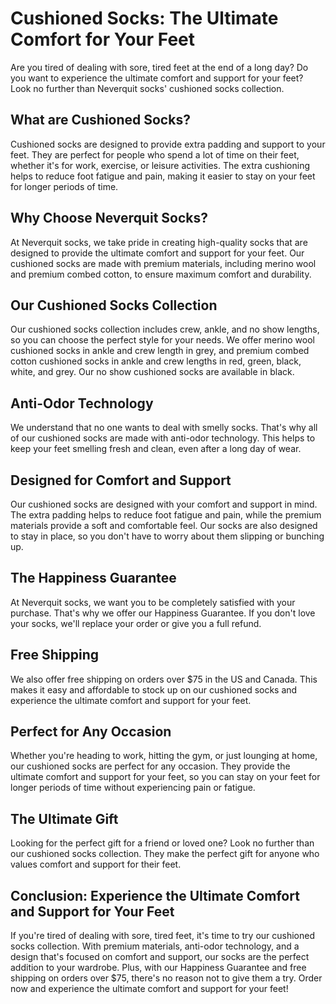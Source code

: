 # Cushioned Socks: The Ultimate Comfort for Your Feet

Are you tired of dealing with sore, tired feet at the end of a long day? Do you want to experience the ultimate comfort and support for your feet? Look no further than Neverquit socks' cushioned socks collection.

## What are Cushioned Socks?

Cushioned socks are designed to provide extra padding and support to your feet. They are perfect for people who spend a lot of time on their feet, whether it's for work, exercise, or leisure activities. The extra cushioning helps to reduce foot fatigue and pain, making it easier to stay on your feet for longer periods of time.

## Why Choose Neverquit Socks?

At Neverquit socks, we take pride in creating high-quality socks that are designed to provide the ultimate comfort and support for your feet. Our cushioned socks are made with premium materials, including merino wool and premium combed cotton, to ensure maximum comfort and durability.

## Our Cushioned Socks Collection

Our cushioned socks collection includes crew, ankle, and no show lengths, so you can choose the perfect style for your needs. We offer merino wool cushioned socks in ankle and crew length in grey, and premium combed cotton cushioned socks in ankle and crew lengths in red, green, black, white, and grey. Our no show cushioned socks are available in black.

## Anti-Odor Technology

We understand that no one wants to deal with smelly socks. That's why all of our cushioned socks are made with anti-odor technology. This helps to keep your feet smelling fresh and clean, even after a long day of wear.

## Designed for Comfort and Support

Our cushioned socks are designed with your comfort and support in mind. The extra padding helps to reduce foot fatigue and pain, while the premium materials provide a soft and comfortable feel. Our socks are also designed to stay in place, so you don't have to worry about them slipping or bunching up.

## The Happiness Guarantee

At Neverquit socks, we want you to be completely satisfied with your purchase. That's why we offer our Happiness Guarantee. If you don't love your socks, we'll replace your order or give you a full refund.

## Free Shipping

We also offer free shipping on orders over $75 in the US and Canada. This makes it easy and affordable to stock up on our cushioned socks and experience the ultimate comfort and support for your feet.

## Perfect for Any Occasion

Whether you're heading to work, hitting the gym, or just lounging at home, our cushioned socks are perfect for any occasion. They provide the ultimate comfort and support for your feet, so you can stay on your feet for longer periods of time without experiencing pain or fatigue.

## The Ultimate Gift

Looking for the perfect gift for a friend or loved one? Look no further than our cushioned socks collection. They make the perfect gift for anyone who values comfort and support for their feet.

## Conclusion: Experience the Ultimate Comfort and Support for Your Feet

If you're tired of dealing with sore, tired feet, it's time to try our cushioned socks collection. With premium materials, anti-odor technology, and a design that's focused on comfort and support, our socks are the perfect addition to your wardrobe. Plus, with our Happiness Guarantee and free shipping on orders over $75, there's no reason not to give them a try. Order now and experience the ultimate comfort and support for your feet!
